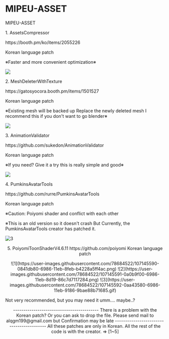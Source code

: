 # MIPEU-ASSET
<p align="center">
<p>MIPEU-ASSET</p>

<p>1. AssetsCompressor</p>
https://booth.pm/ko/items/2055226
<p>Korean language patch</p>

<p>※Faster and more convenient optimization※</p>

<a target="_blank" rel="noopener noreferrer" href="https://user-images.githubusercontent.com/78684522/107145700-b77eb280-6986-11eb-9f8b-c83d01ebe5f8.png"><img src="https://user-images.githubusercontent.com/78684522/107145700-b77eb280-6986-11eb-9f8b-c83d01ebe5f8.png" style="max-width:50%;"></a>
</p>

<p>2. MeshDeleterWithTexture</p>
https://gatosyocora.booth.pm/items/1501527
<p>Korean language patch</p>
<p>※Existing mesh will be backed up
Replace the newly deleted mesh
I recommend this if you don't want to go blender※</p>

<a target="_blank" rel="noopener noreferrer" href="https://user-images.githubusercontent.com/78684522/107145696-b51c5880-6986-11eb-822f-cdf7270c7d24.png"><img src="https://user-images.githubusercontent.com/78684522/107145696-b51c5880-6986-11eb-822f-cdf7270c7d24.png" style="max-width:50%;"></a>
</p>

<p>3. AnimationValidator</p>
https://github.com/sukedon/AnimationValidator
<p>Korean language patch</p>
<p>※If you need? Give it a try this is really simple and good※</p>

<a target="_blank" rel="noopener noreferrer" href="https://user-images.githubusercontent.com/78684522/107145697-b6e61c00-6986-11eb-94ef-2debacaecc13.gif"><img src="https://user-images.githubusercontent.com/78684522/107145697-b6e61c00-6986-11eb-94ef-2debacaecc13.gif" style="max-width:50%;"></a>
</p>

<p>4. PumkinsAvatarTools</p>
https://github.com/rurre/PumkinsAvatarTools
<p>Korean language patch<p>
<p>※Caution: Poiyomi shader and conflict with each other<p>
<p>※This is an old version so it doesn't crash But Currently, the PumkinsAvatarTools creator has patched it.</p>

![3](https://user-images.githubusercontent.com/78684522/107145698-b6e61c00-6986-11eb-83cc-0186b38d75dc.PNG)

<p align="center">
5. PoiyomiToonShaderV4.6.11
https://github.com/poiyomi
Korean language patch
<p align="center">
![1](https://user-images.githubusercontent.com/78684522/107145590-0841db80-6986-11eb-8feb-b4228a5ff4ac.png)
![2](https://user-images.githubusercontent.com/78684522/107145591-0a0b9f00-6986-11eb-8d19-86c7d7117284.png)
![3](https://user-images.githubusercontent.com/78684522/107145592-0aa43580-6986-11eb-9186-9bae88b71685.gif)
<p>Not very recommended, but you may need it
umm.... maybe..?</p>
<p align="center">
------------------------------------------
There is a problem with the Korean patch?
Or you can ask to drop the file.
Please send mail to alqgm199@gmail.com
but Confirmation may be late
------------------------------------------
All these patches are only in Korean.
All the rest of the code is with the creator. => [1~5]
